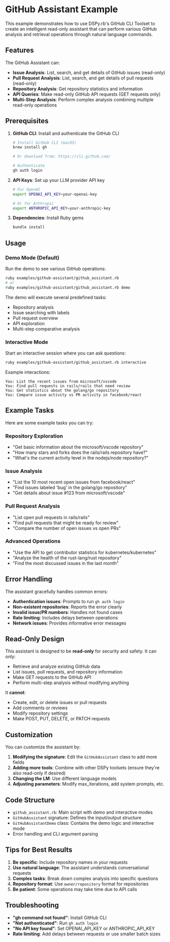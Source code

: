 # GitHub Assistant Example

This example demonstrates how to use DSPy.rb's GitHub CLI Toolset to create an intelligent read-only assistant that can perform various GitHub analysis and retrieval operations through natural language commands.

## Features

The GitHub Assistant can:

- **Issue Analysis**: List, search, and get details of GitHub issues (read-only)
- **Pull Request Analysis**: List, search, and get details of pull requests (read-only)
- **Repository Analysis**: Get repository statistics and information
- **API Queries**: Make read-only GitHub API requests (GET requests only)
- **Multi-Step Analysis**: Perform complex analysis combining multiple read-only operations

## Prerequisites

1. **GitHub CLI**: Install and authenticate the GitHub CLI
   ```bash
   # Install GitHub CLI (macOS)
   brew install gh
   
   # Or download from: https://cli.github.com/
   
   # Authenticate
   gh auth login
   ```

2. **API Keys**: Set up your LLM provider API key
   ```bash
   # For OpenAI
   export OPENAI_API_KEY=your-openai-key
   
   # Or for Anthropic
   export ANTHROPIC_API_KEY=your-anthropic-key
   ```

3. **Dependencies**: Install Ruby gems
   ```bash
   bundle install
   ```

## Usage

### Demo Mode (Default)

Run the demo to see various GitHub operations:

```bash
ruby examples/github-assistant/github_assistant.rb
# or
ruby examples/github-assistant/github_assistant.rb demo
```

The demo will execute several predefined tasks:
- Repository analysis
- Issue searching with labels
- Pull request overview
- API exploration
- Multi-step comparative analysis

### Interactive Mode

Start an interactive session where you can ask questions:

```bash
ruby examples/github-assistant/github_assistant.rb interactive
```

Example interactions:
```
You: List the recent issues from microsoft/vscode
You: Find pull requests in rails/rails that need review
You: Get statistics about the golang/go repository
You: Compare issue activity vs PR activity in facebook/react
```

## Example Tasks

Here are some example tasks you can try:

### Repository Exploration
- "Get basic information about the microsoft/vscode repository"
- "How many stars and forks does the rails/rails repository have?"
- "What's the current activity level in the nodejs/node repository?"

### Issue Analysis
- "List the 10 most recent open issues from facebook/react"
- "Find issues labeled 'bug' in the golang/go repository"
- "Get details about issue #123 from microsoft/vscode"

### Pull Request Analysis
- "List open pull requests in rails/rails"
- "Find pull requests that might be ready for review"
- "Compare the number of open issues vs open PRs"

### Advanced Operations
- "Use the API to get contributor statistics for kubernetes/kubernetes"
- "Analyze the health of the rust-lang/rust repository"
- "Find the most discussed issues in the last month"

## Error Handling

The assistant gracefully handles common errors:

- **Authentication issues**: Prompts to run `gh auth login`
- **Non-existent repositories**: Reports the error clearly
- **Invalid issue/PR numbers**: Handles not found cases
- **Rate limiting**: Includes delays between operations
- **Network issues**: Provides informative error messages

## Read-Only Design

This assistant is designed to be **read-only** for security and safety. It can only:
- Retrieve and analyze existing GitHub data
- List issues, pull requests, and repository information
- Make GET requests to the GitHub API
- Perform multi-step analysis without modifying anything

It **cannot**:
- Create, edit, or delete issues or pull requests
- Add comments or reviews
- Modify repository settings
- Make POST, PUT, DELETE, or PATCH requests

## Customization

You can customize the assistant by:

1. **Modifying the signature**: Edit the `GitHubAssistant` class to add more fields
2. **Adding more tools**: Combine with other DSPy toolsets (ensure they're also read-only if desired)
3. **Changing the LM**: Use different language models
4. **Adjusting parameters**: Modify max_iterations, add system prompts, etc.

## Code Structure

- `github_assistant.rb`: Main script with demo and interactive modes
- `GitHubAssistant` signature: Defines the input/output structure
- `GitHubAssistantDemo` class: Contains the demo logic and interactive mode
- Error handling and CLI argument parsing

## Tips for Best Results

1. **Be specific**: Include repository names in your requests
2. **Use natural language**: The assistant understands conversational requests
3. **Complex tasks**: Break down complex analysis into specific questions
4. **Repository format**: Use `owner/repository` format for repositories
5. **Be patient**: Some operations may take time due to API calls

## Troubleshooting

- **"gh command not found"**: Install GitHub CLI
- **"Not authenticated"**: Run `gh auth login`
- **"No API key found"**: Set OPENAI_API_KEY or ANTHROPIC_API_KEY
- **Rate limiting**: Add delays between requests or use smaller batch sizes
